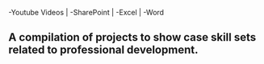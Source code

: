 -Youtube Videos | -SharePoint | -Excel | -Word
## A compilation of projects to show case skill sets related to professional development. 


